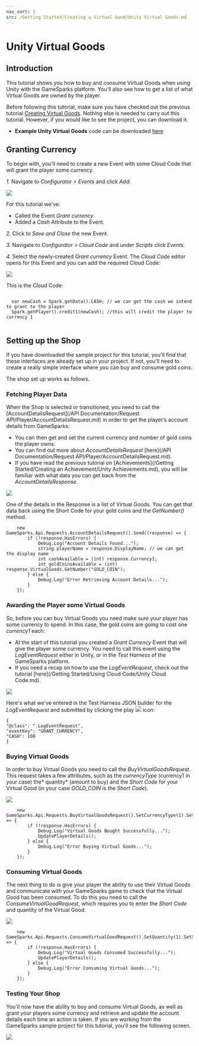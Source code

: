 ```yaml
---
nav_sort: 1
src: /Getting Started/Creating a Virtual Good/Unity Virtual Goods.md
---
```


# Unity Virtual Goods

## Introduction

This tutorial shows you how to buy and consume Virtual Goods when using Unity with the GameSparks platform. You'll also see how to get a list of what Virtual Goods are owned by the player.

Before following this tutorial, make sure you have checked out the previous tutorial [Creating Virtual Goods](./README.md). Nothing else is needed to carry out this tutorial. However, if you would like to see the project, you can download it.

* **Example Unity Virtual Goods** code can be downloaded [here](http://repo.gamesparks.net/docs/tutorial-assets/UnityVirtualGoods_Tutorial.zip)

## Granting Currency

To begin with, you'll need to create a new Event with some Cloud Code that will grant the player some currency.

*1.* Navigate to *Configurator > Events* and click *Add*:

![](img/UT/12.png)

For this tutorial we've:
* Called the Event *Grant currency*.
* Added a *Cash* Attribute to the Event.

*2.* Click to *Save and Close* the new Event.

*3.* Navigate to *Configurator > Cloud Code* and under *Scripts* click *Events*.

*4.* Select the newly-created *Grant currency* Event. The *Cloud Code* editor opens for this Event and you can add the required Cloud Code:

![](img/UT/13.png)

This is the Cloud Code:

```

  var newCash = Spark.getData().CASH; // we can get the cash we intend to grant to the player
  Spark.getPlayer().credit1(newCash); //this will credit the player to currency 1


```

## Setting up the Shop

If you have downloaded the sample project for this tutorial, you'll find that these interfaces are already set up in your project. If not, you'll need to create a really simple interface where you can buy and consume gold coins.

The shop set up works as follows.

### Fetching Player Data

When the Shop is selected or transitioned, you need to call the [AccountDetailsRequest](/API Documentation/Request API/Player/AccountDetailsRequest.md) in order to get the player’s account details from GameSparks:
* You can then get and set the current currency and number of gold coins the player owns.
* You can find out more about *AccountDetailsRequest* [here](/API Documentation/Request API/Player/AccountDetailsRequest.md).
* If you have read the previous tutorial on [Achievements](/Getting Started/Creating an Achievement/Unity Achievements.md), you will be familiar with what data you can get back from the *AccountDetailsResponse*.

![](img/UT/3.png)

One of the details in the Response is a list of Virtual Goods. You can get that data back using the Short Code for your gold coins and the *GetNumber()* method.

```
    new GameSparks.Api.Requests.AccountDetailsRequest().Send((response) => {
    	if (!response.HasErrors) {
    		Debug.Log("Account Details Found...");
    		string playerName = response.DisplayName; // we can get the display name
    		int cashAvailable = (int) response.Currency1;
    		int goldCoinsAvailable = (int) response.VirtualGoods.GetNumber("GOLD_COIN");
    	} else {
    		Debug.Log("Error Retrieving Account Details...");
    	}
    });
```

### Awarding the Player some Virtual Goods

So, before you can buy Virtual Goods you need make sure your player has some currency to spend. In this case, the gold coins are going to cost one *currency1* each:
* At the start of this tutorial you created a *Grant Currency* Event that will give the player some currency. You need to call this event using the *LogEventRequest* either in Unity, or in the *Test Harness* of the GameSparks platform.
* If you need a recap on how to use the *LogEventRequest*, check out the tutorial [here](/Getting Started/Using Cloud Code/Unity Cloud Code.md).

![](img/UT/14.png)

Here's what we've entered in the Test Harness JSON builder for the *LogEventRequest* and submitted by clicking the play ![](/img/fa/play.png) icon:

```
{
"@class": ".LogEventRequest",
"eventKey": "GRANT_CURRENCY",
"CASH": 100
}

```

### Buying Virtual Goods

In order to buy Virtual Goods you need to call the *BuyVirtualGoodsRequest*. This request takes a few attributes, such as the *currencyType* (currency1 in your case) the* quantity* (amount to buy) and the *Short Code* for your Virtual Good (in your case *GOLD_COIN* is the *Short Code*).

![](img/UT/5.png)

```
    new GameSparks.Api.Requests.BuyVirtualGoodsRequest().SetCurrencyType(1).SetQuantity(1).SetShortCode("GOLD_COIN").Send((response) => {
    	if (!response.HasErrors) {
    		Debug.Log("Virtual Goods Bought Successfully...");
    		UpdatePlayerDetails();
    	} else {
    		Debug.Log("Error Buying Virtual Goods...");
    	}
    });
```



### Consuming Virtual Goods

The next thing to do is give your player the ability to use their Virtual Goods and communicate with your GameSparks game to check that the Virtual Good has been consumed. To do this you need to call the *ConsumeVirtualGoodRequest*, which requires you to enter the *Short Code* and quantity of the Virtual Good.

![](img/UT/8.png)


```
    new GameSparks.Api.Requests.ConsumeVirtualGoodRequest().SetQuantity(1).SetShortCode("GOLD_COIN").Send((response) => {
    	if (!response.HasErrors) {
    		Debug.Log("Virtual Goods Consumed Successfully...");
    		UpdatePlayerDetails();
    	} else {
    		Debug.Log("Error Consuming Virtual Goods...");
    	}
    });
```

### Testing Your Shop

You'll now have the ability to buy and consume Virtual Goods, as well as grant your players some currency and retrieve and update the account details each time an action is taken. If you are working from the GameSparks sample project for this tutorial, you'll see the following screen.

![](img/UT/9.png)
